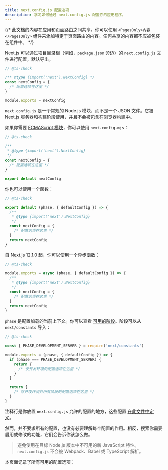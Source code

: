 ```yaml
---
title: next.config.js 配置选项
description: 学习如何通过 next.config.js 配置你的应用程序。
---
```


{/* 此文档的内容在应用和页面路由之间共享。你可以使用 `<PagesOnly>内容</PagesOnly>` 组件来添加特定于页面路由的内容。任何共享的内容都不应被包装在组件中。 */}

Next.js 可以通过项目目录根（例如，`package.json` 旁边）的 `next.config.js` 文件进行配置，默认导出。

```js filename="next.config.js"
// @ts-check

/** @type {import('next').NextConfig} */
const nextConfig = {
  /* 配置选项在这里 */
}

module.exports = nextConfig
```

`next.config.js` 是一个常规的 Node.js 模块，而不是一个 JSON 文件。它被 Next.js 服务器和构建阶段使用，并且不会被包含在浏览器构建中。

如果你需要 [ECMAScript 模块](https://nodejs.org/api/esm.html)，你可以使用 `next.config.mjs`：

```js filename="next.config.mjs"
// @ts-check

/**
 * @type {import('next').NextConfig}
 */
const nextConfig = {
  /* 配置选项在这里 */
}

export default nextConfig
```

你也可以使用一个函数：

```js filename="next.config.mjs"
// @ts-check

export default (phase, { defaultConfig }) => {
  /**
   * @type {import('next').NextConfig}
   */
  const nextConfig = {
    /* 配置选项在这里 */
  }
  return nextConfig
}
```

自 Next.js 12.1.0 起，你可以使用一个异步函数：

```js filename="next.config.js"
// @ts-check

module.exports = async (phase, { defaultConfig }) => {
  /**
   * @type {import('next').NextConfig}
   */
  const nextConfig = {
    /* 配置选项在这里 */
  }
  return nextConfig
}
```

`phase` 是配置加载的当前上下文。你可以查看 [可用的阶段](https://github.com/vercel/next.js/blob/5e6b008b561caf2710ab7be63320a3d549474a5b/packages/next/shared/lib/constants.ts#L19-L23)。阶段可以从 `next/constants` 导入：

```js
// @ts-check

const { PHASE_DEVELOPMENT_SERVER } = require('next/constants')

module.exports = (phase, { defaultConfig }) => {
  if (phase === PHASE_DEVELOPMENT_SERVER) {
    return {
      /* 仅开发环境的配置选项在这里 */
    }
  }

  return {
    /* 除开发环境外所有阶段的配置选项在这里 */
  }
}
```

注释行是你放置 `next.config.js` 允许的配置的地方，这些配置 [在此文件中定义](https://github.com/vercel/next.js/blob/canary/packages/next/src/server/config-shared.ts)。

然而，并不要求所有的配置，也没有必要理解每个配置的作用。相反，搜索你需要启用或修改的功能，它们会告诉你该怎么做。

> 避免使用在目标 Node.js 版本中不可用的新 JavaScript 特性。`next.config.js` 不会被 Webpack、Babel 或 TypeScript 解析。

本页面记录了所有可用的配置选项：